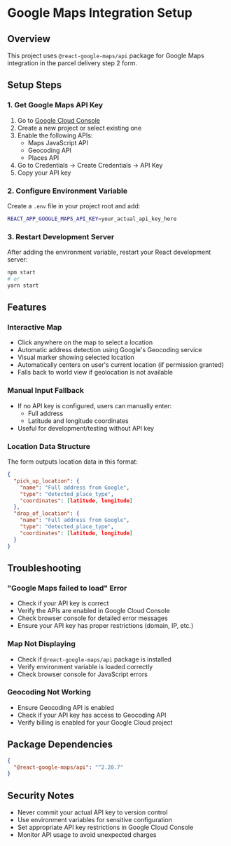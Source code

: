 # Google Maps Integration Setup

## Overview
This project uses `@react-google-maps/api` package for Google Maps integration in the parcel delivery step 2 form.

## Setup Steps

### 1. Get Google Maps API Key
1. Go to [Google Cloud Console](https://console.cloud.google.com/)
2. Create a new project or select existing one
3. Enable the following APIs:
   - Maps JavaScript API
   - Geocoding API
   - Places API
4. Go to Credentials → Create Credentials → API Key
5. Copy your API key

### 2. Configure Environment Variable
Create a `.env` file in your project root and add:

```bash
REACT_APP_GOOGLE_MAPS_API_KEY=your_actual_api_key_here
```

### 3. Restart Development Server
After adding the environment variable, restart your React development server:

```bash
npm start
# or
yarn start
```

## Features

### Interactive Map
- Click anywhere on the map to select a location
- Automatic address detection using Google's Geocoding service
- Visual marker showing selected location
- Automatically centers on user's current location (if permission granted)
- Falls back to world view if geolocation is not available

### Manual Input Fallback
- If no API key is configured, users can manually enter:
  - Full address
  - Latitude and longitude coordinates
- Useful for development/testing without API key

### Location Data Structure
The form outputs location data in this format:
```json
{
  "pick_up_location": {
    "name": "Full address from Google",
    "type": "detected_place_type",
    "coordinates": [latitude, longitude]
  },
  "drop_of_location": {
    "name": "Full address from Google", 
    "type": "detected_place_type",
    "coordinates": [latitude, longitude]
  }
}
```

## Troubleshooting

### "Google Maps failed to load" Error
- Check if your API key is correct
- Verify the APIs are enabled in Google Cloud Console
- Check browser console for detailed error messages
- Ensure your API key has proper restrictions (domain, IP, etc.)

### Map Not Displaying
- Check if `@react-google-maps/api` package is installed
- Verify environment variable is loaded correctly
- Check browser console for JavaScript errors

### Geocoding Not Working
- Ensure Geocoding API is enabled
- Check if your API key has access to Geocoding API
- Verify billing is enabled for your Google Cloud project

## Package Dependencies
```json
{
  "@react-google-maps/api": "^2.20.7"
}
```

## Security Notes
- Never commit your actual API key to version control
- Use environment variables for sensitive configuration
- Set appropriate API key restrictions in Google Cloud Console
- Monitor API usage to avoid unexpected charges

